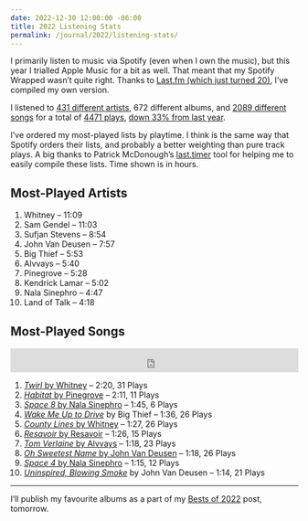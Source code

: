 ```yaml
---
date: 2022-12-30 12:00:00 -06:00
title: 2022 Listening Stats
permalink: /journal/2022/listening-stats/
---
```


I primarily listen to music via Spotify (even when I own the music), but this year I trialled Apple Music for a bit as well. That meant that my Spotify Wrapped wasn’t quite right. Thanks to [Last.fm (which just turned 20)](https://www.theverge.com/2022/11/22/23473358/lastfm-discord-bot-neil-young-spotify), I’ve compiled my own version.

I listened to [431 different artists](https://www.last.fm/user/dueckjon/library/artists?from=2022-01-01&to=2022-12-31), 672 different albums, and [2089 different songs](https://www.last.fm/user/dueckjon/library/tracks?from=2022-01-01&to=2022-12-31) for a total of [4471 plays](https://www.last.fm/user/dueckjon/library?from=2022-01-01&to=2022-12-31), [down 33% from last year](https://www.last.fm/user/dueckjon/listening-report/year).

I’ve ordered my most-played lists by playtime. I think is the same way that Spotify orders their lists, and probably a better weighting than pure track plays. A big thanks to Patrick McDonough’s [last.timer](https://pmcdonough8133.github.io/last.timer/) tool for helping me to easily compile these lists. Time shown is in hours.

## Most-Played Artists

1. Whitney – 11:09
2. Sam Gendel – 11:03
3. Sufjan Stevens – 8:54
4. John Van Deusen – 7:57
5. Big Thief – 5:53
6. Alvvays – 5:40
7. Pinegrove – 5:28
8. Kendrick Lamar – 5:02
9. Nala Sinephro – 4:47
10. Land of Talk – 4:18

## Most-Played Songs

<iframe style="border: 0; width: 100%; height: 42px;" src="https://bandcamp.com/EmbeddedPlayer/album=1229969833/size=small/bgcol=ffffff/linkcol=0687f5/track=1760119530/transparent=true/" seamless></iframe>

1. [*Twirl* by Whitney](https://whitneychicago.bandcamp.com/track/twirl) – 2:20, 31 Plays
2. [*Habitat* by Pinegrove](https://pinegrove.bandcamp.com/track/habitat) – 2:11, 11 Plays
3. [*Space 8* by Nala Sinephro](https://nalasinephro.bandcamp.com/track/space-8) – 1:45, 6 Plays
4. [*Wake Me Up to Drive*](https://bigthief.bandcamp.com/track/wake-me-up-to-drive) by Big Thief – 1:36, 26 Plays
5. [*County Lines* by Whitney](https://whitneychicago.bandcamp.com/track/county-lines) – 1:27, 26 Plays
6. [*Resavoir* by Resavoir](https://intlanthem.bandcamp.com/track/resavoir) – 1:26, 15 Plays
7. [*Tom Verlaine* by Alvvays](https://alvvays.bandcamp.com/track/tom-verlaine) – 1:18, 23 Plays
8. [*Oh Sweetest Name* by John Van Deusen](https://iamjohnvandeusen.bandcamp.com/track/oh-sweetest-name) – 1:18, 26 Plays
9. [*Space 4* by Nala Sinephro](https://nalasinephro.bandcamp.com/track/space-4) – 1:15, 12 Plays
10. [*Uninspired, Blowing Smoke*](https://iamjohnvandeusen.bandcamp.com/track/uninspired-blowing-smoke) by John Van Deusen – 1:14, 21 Plays

---

I’ll publish my favourite albums as a part of my [Bests of 2022](/journal/2022/bests-of-2022/) post, tomorrow.